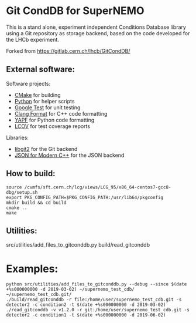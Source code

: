 # Git CondDB for SuperNEMO

This is a stand alone, experiment independent Conditions Database library using a Git repository as
storage backend, based on the code developed for the LHCb experiment.

Forked from https://gitlab.cern.ch/lhcb/GitCondDB/

## External software:

Software projects:
- [CMake](https://cmake.org) for building
- [Python](https://python.org) for helper scripts
- [Google Test](https://github.com/google/googletest) for unit testing
- [Clang Format](https://clang.llvm.org/docs/ClangFormat.html) for C++ code formatting
- [YAPF](https://github.com/google/yapf) for Python code formatting
- [LCOV](https://github.com/linux-test-project/lcov) for test coverage reports

Libraries:
- [libgit2](https://libgit2.org/) for the Git backend
- [JSON for Modern C++](https://nlohmann.github.io/json) for the JSON backend

## How to build:
```
source /cvmfs/sft.cern.ch/lcg/views/LCG_95/x86_64-centos7-gcc8-dbg/setup.sh 
export PKG_CONFIG_PATH=$PKG_CONFIG_PATH:/usr/lib64/pkgconfig
mkdir build && cd build
cmake ..
make
```

## Utilities:

src/utilities/add_files_to_gitconddb.py
build/read_gitconddb

# Examples:
```
python src/utilities/add_files_to_gitconddb.py --debug --since $(date +%s000000000 -d 2019-03-02) ~/supernemo_test_cdb/ ~/supernemo_test_cdb.git/
./build/read_gitconddb -r file:/home/user/supernemo_test_cdb.git -s detector2 -c condition2 -t $(date +%s000000000 -d 2019-03-02)
./read_gitconddb -v v1.2.0 -r git:/home/user/supernemo_test_cdb.git -s detector2 -c condition1 -t $(date +%s000000000 -d 2019-06-02)
```
